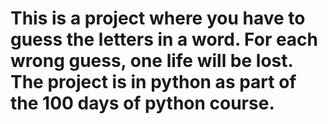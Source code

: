 # This is a project where you have to guess the letters in a word. For each wrong guess, one life will be lost. The project is in python as part of the 100 days of python course.